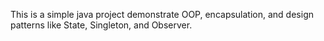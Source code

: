 This is a simple java project demonstrate OOP, encapsulation, and design patterns like State, Singleton, and Observer.
